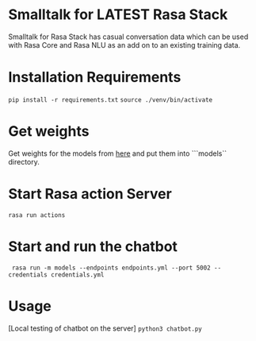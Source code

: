 # Smalltalk for LATEST Rasa Stack

Smalltalk for Rasa Stack has casual conversation data which can be used with Rasa Core and Rasa NLU as an add on to an existing training data.

# Installation Requirements
```pip install -r requirements.txt```
```source ./venv/bin/activate```

# Get weights 
Get weights for the models from [here]() and put them into ```models`` directory.

# Start Rasa action Server
```rasa run actions```

# Start and run the chatbot
``` rasa run -m models --endpoints endpoints.yml --port 5002 --credentials credentials.yml```

# Usage
[Local testing of chatbot on the server]
```python3 chatbot.py```
